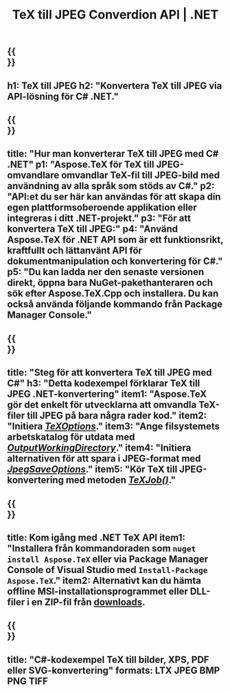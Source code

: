 ﻿---
translation: true
template: /_templates/_conversion-child-net.md
title: TeX till JPEG Converdion API | .NET
description: TeX till JPEG-konverteringsfunktionalitet. Integrera detta lokala .NET-bibliotek i ditt projekt eller använd plattformsoberoende applikationer för att konvertera TeX till JPEG.
keywords: tex till jpeg api net, tex2jpeg integrera c#
url: /net/conversion/tex-to-jpeg/
family: tex
platformtag: net
feature: conversion
informat: TEX
outformat: JPEG
otherformats: BMP PNG TIFF PDF SVG XPS
---


{{<section banner>}}
---
h1: TeX till JPEG
h2: "Konvertera TeX till JPEG via API-lösning för C# .NET."
---

{{<section overview>}}
---
title: "Hur man konverterar TeX till JPEG med C# .NET"
p1: "Aspose.TeX för TeX till JPEG-omvandlare omvandlar TeX-fil till JPEG-bild med användning av alla språk som stöds av C#."
p2: "API:et du ser här kan användas för att skapa din egen plattformsoberoende applikation eller integreras i ditt .NET-projekt."
p3: "För att konvertera TeX till JPEG:"
p4: "Använd Aspose.TeX för .NET API som är ett funktionsrikt, kraftfullt och lättanvänt API för dokumentmanipulation och konvertering för C#."
p5: "Du kan ladda ner den senaste versionen direkt, öppna bara NuGet-pakethanteraren och sök efter Aspose.TeX.Cpp och installera. Du kan också använda följande kommando från Package Manager Console."
---

{{<section feature1>}}
---
title: "Steg för att konvertera TeX till JPEG med C#"
h3: "Detta kodexempel förklarar TeX till JPEG .NET-konvertering"
item1: "Aspose.TeX gör det enkelt för utvecklarna att omvandla TeX-filer till JPEG på bara några rader kod."
item2: "Initiera [*TeXOptions*](https://reference.aspose.com/tex/net/aspose.tex/texoptions/)."
item3: "Ange filsystemets arbetskatalog för utdata med [*OutputWorkingDirectory*](https://reference.aspose.com/tex/net/aspose.tex/texoptions/outputworkingdirectory/)."
item4: "Initiera alternativen för att spara i JPEG-format med [*JpegSaveOptions*](https://reference.aspose.com/tex/net/aspose.tex.presentation.image/jpegsaveoptions/)."
item5: "Kör TeX till JPEG-konvertering med metoden [*TeXJob()*](https://reference.aspose.com/tex/net/aspose.tex/texjob/)."
---

{{<section feature2>}}
---
title: Kom igång med .NET TeX API
item1: "Installera från kommandoraden som ```nuget install Aspose.TeX``` eller via Package Manager Console of Visual Studio med ```Install-Package Aspose.TeX```."
item2: Alternativt kan du hämta offline MSI-installationsprogrammet eller DLL-filer i en ZIP-fil från [downloads](https://releases.aspose.com/tex/net).
---

{{<section widget>}}
---
title: "C#-kodexempel TeX till bilder, XPS, PDF eller SVG-konvertering"
formats: LTX JPEG BMP PNG TIFF
---
